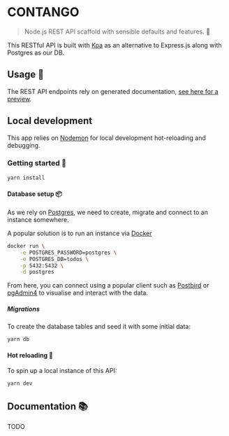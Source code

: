 # CONTANGO

> Node.js REST API scaffold with sensible defaults and features. 🦴

This RESTful API is built with [Koa](https://koajs.com/) as an alternative to Express.js along with Postgres as our DB.

## Usage 📖

The REST API endpoints rely on generated documentation, [see here for a preview](#).

## Local development

This app relies on [Nodemon](https://nodemon.io/) for local development hot-reloading and debugging.

### Getting started 🌱

```sh
yarn install
```

#### Database setup 📦

As we rely on [Postgres](https://www.postgresql.org/), we need to create, migrate and connect to an instance somewhere.

A popular solution is to run an instance via [Docker](https://www.docker.com/)

```sh
docker run \
    -e POSTGRES_PASSWORD=postgres \
    -e POSTGRES_DB=todos \
    -p 5432:5432 \
    -d postgres
```

From here, you can connect using a popular client such as [Postbird](https://www.electronjs.org/apps/postbird) or [pgAdmin4](https://www.pgadmin.org/download/) to visualise and interact with the data.

##### Migrations

To create the database tables and seed it with some initial data:

```sh
yarn db
```

#### Hot reloading 🔫

To spin up a local instance of this API:

```sh
yarn dev
```

## Documentation 📚

TODO
